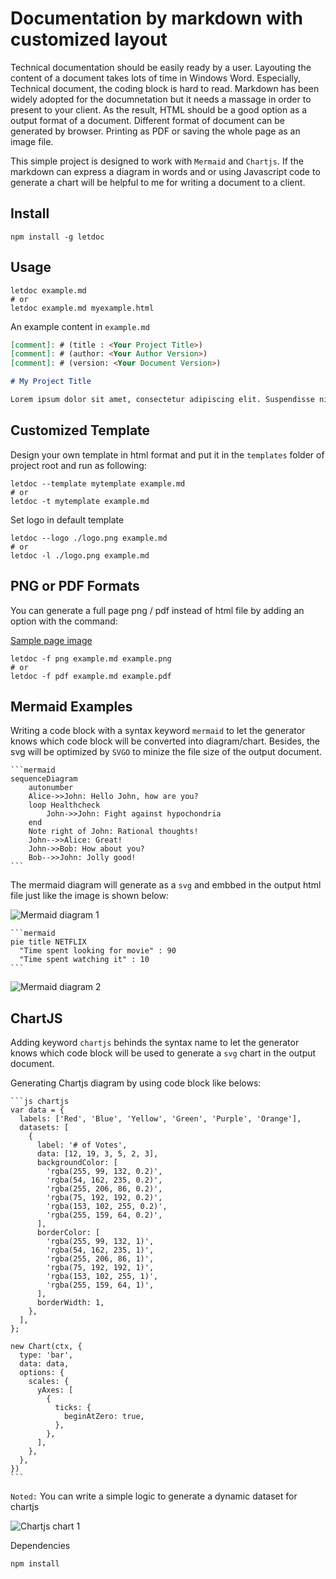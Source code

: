 # Documentation by markdown with customized layout

Technical documentation should be easily ready by a user. Layouting the content of a document takes lots of time in Windows Word. Especially, Technical document, the coding block is hard to read. Markdown has been widely adopted for the documnetation but it needs a massage in order to present to your client. As the result, HTML should be a good option as a output format of a document. Different format of document can be generated by browser. Printing as PDF or saving the whole page as an image file.

This simple project is designed to work with `Mermaid` and `Chartjs`. If the markdown can express a diagram in words and or using Javascript code to generate a chart will be helpful to me for writing a document to a client.

## Install

```shell
npm install -g letdoc
```

## Usage

```shell
letdoc example.md
# or
letdoc example.md myexample.html
```

An example content in `example.md`

```md
[comment]: # (title : <Your Project Title>)
[comment]: # (author: <Your Author Version>)
[comment]: # (version: <Your Document Version>)

# My Project Title

Lorem ipsum dolor sit amet, consectetur adipiscing elit. Suspendisse nisi mauris, mollis in leo ut, congue vulputate enim. Nulla interdum posuere orci in volutpat. Nulla fringilla erat leo, id sollicitudin velit sollicitudin non. Mauris condimentum nisi id lorem dignissim interdum. Curabitur lacinia vestibulum pharetra. Mauris at nisi eu nibh aliquet elementum et in lectus. Nunc viverra consectetur purus, sit amet fringilla est porta ut. Nam sem risus, rutrum ut pharetra eu, ornare non metus. Phasellus quis sodales metus. Nunc ornare vestibulum lectus, sed malesuada dui faucibus quis. Donec vulputate nibh a tortor pellentesque consequat. Vivamus faucibus nulla id varius imperdiet.
```

## Customized Template

Design your own template in html format and put it in the `templates` folder of project root and run as following:

```shell
letdoc --template mytemplate example.md
# or
letdoc -t mytemplate example.md
```

Set logo in default template

```shell
letdoc --logo ./logo.png example.md
# or
letdoc -l ./logo.png example.md
```

## PNG or PDF Formats

You can generate a full page png / pdf instead of html file by adding an option with the command:

[Sample page image](https://ibb.co/Cm5qsH4)

```shell
letdoc -f png example.md example.png
# or
letdoc -f pdf example.md example.pdf
```

## Mermaid Examples

Writing a code block with a syntax keyword `mermaid` to let the generator knows which code block will be converted into diagram/chart. Besides, the svg will be optimized by `SVGO` to minize the file size of the output document.

<pre><code>```mermaid
sequenceDiagram
    autonumber
    Alice->>John: Hello John, how are you?
    loop Healthcheck
        John->>John: Fight against hypochondria
    end
    Note right of John: Rational thoughts!
    John-->>Alice: Great!
    John->>Bob: How about you?
    Bob-->>John: Jolly good!
```
</code></pre>

The mermaid diagram will generate as a `svg` and embbed in the output html file just like the image is shown below:

![Mermaid diagram 1](https://i.ibb.co/4sggKqD/example1.png)

<pre><code>```mermaid
pie title NETFLIX
  "Time spent looking for movie" : 90
  "Time spent watching it" : 10
```</code></pre>

![Mermaid diagram 2](https://i.ibb.co/0Vnf3cV/example2.png)

## ChartJS

Adding keyword `chartjs` behinds the syntax name to let the generator knows which code block will be used to generate a `svg` chart in the output document.

Generating Chartjs diagram by using code block like belows:

<pre>
<code>```js chartjs
var data = {
  labels: ['Red', 'Blue', 'Yellow', 'Green', 'Purple', 'Orange'],
  datasets: [
    {
      label: '# of Votes',
      data: [12, 19, 3, 5, 2, 3],
      backgroundColor: [
        'rgba(255, 99, 132, 0.2)',
        'rgba(54, 162, 235, 0.2)',
        'rgba(255, 206, 86, 0.2)',
        'rgba(75, 192, 192, 0.2)',
        'rgba(153, 102, 255, 0.2)',
        'rgba(255, 159, 64, 0.2)',
      ],
      borderColor: [
        'rgba(255, 99, 132, 1)',
        'rgba(54, 162, 235, 1)',
        'rgba(255, 206, 86, 1)',
        'rgba(75, 192, 192, 1)',
        'rgba(153, 102, 255, 1)',
        'rgba(255, 159, 64, 1)',
      ],
      borderWidth: 1,
    },
  ],
};

new Chart(ctx, {
  type: 'bar',
  data: data,
  options: {
    scales: {
      yAxes: [
        {
          ticks: {
            beginAtZero: true,
          },
        },
      ],
    },
  },
})
```</code>
</pre>

`Noted:` You can write a simple logic to generate a dynamic dataset for chartjs

![Chartjs chart 1](https://i.ibb.co/FnKbstJ/example3.png)

Dependencies

```shell
npm install
```

